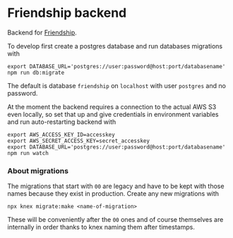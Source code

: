 # Friendship backend

Backend for [Friendship](https://friendship.fi/).

To develop first create a postgres database and run databases migrations with

```
export DATABASE_URL='postgres://user:password@host:port/databasename'
npm run db:migrate
```

The default is database `friendship` on `localhost` with user `postgres` and no password.

At the moment the backend requires a connection to the actual AWS S3 even locally, so set that up and give credentials in environment variables and run auto-restarting backend with

```
export AWS_ACCESS_KEY_ID=accesskey
export AWS_SECRET_ACCESS_KEY=secret_accesskey
export DATABASE_URL='postgres://user:password@host:port/databasename'
npm run watch
```

### About migrations

The migrations that start with `00` are legacy and have to be kept with those names because they exist in production. Create any new migrations with

```
npx knex migrate:make <name-of-migration>
```

These will be conveniently after the `00` ones and of course themselves are internally in order thanks to knex naming them after timestamps.
